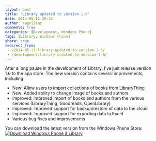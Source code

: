 ```yaml
---
layout: post
title: "Library updated to version 1.6"
date: 2014-05-11 20:38
author: saguiitay
comments: true
categories: [Development, Windows Phone]
tags: [Library, Windows Phone]
share: true
redirect_from:
 - /2014-05-11-library-updated-to-version-1-6/
 - /development/library-updated-to-version-1-6/
---
```

After a long pause in the development of Library, I've just release version 1.6 to the app store. The new version contains several improvements, including:

- New: Allow users to import collections of books from LibraryThing
- New: Added ability to change image of books and authors
- Improved: Improved import of books and authors from the various services (LibraryThing, Goodreads, OpenLibrary)
- Improved: Improved support for backup/restore of data to the cloud
- Improved: Improved support for exporting data to Excel
- Various bug fixes and improvements

You can download the latest version from the Windows Phone Store:
[![Download Windows Phone 8 Library]({{site.url}}/images/download-en-med2.png "Download Windows Phone 8 Library")](http://www.windowsphone.com/s?appid=01f350f2-01d1-4210-a83b-9874b71e9496)


